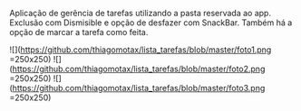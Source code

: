 Aplicação de gerência de tarefas utilizando a pasta reservada ao app. Exclusão com Dismisible e opção de desfazer com SnackBar. Também há a opção de marcar a tarefa como feita.

![](https://github.com/thiagomotax/lista_tarefas/blob/master/foto1.png =250x250)
![](https://github.com/thiagomotax/lista_tarefas/blob/master/foto2.png =250x250)
![](https://github.com/thiagomotax/lista_tarefas/blob/master/foto3.png =250x250)
